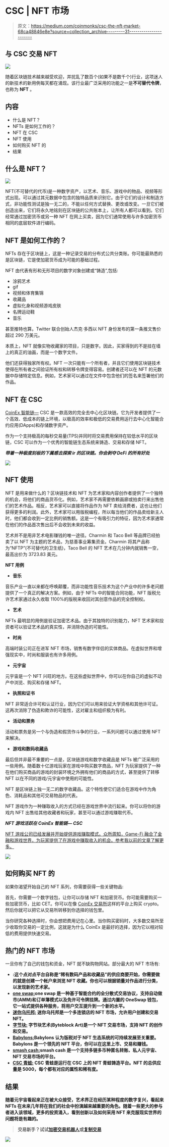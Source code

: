 # CSC | NFT 市场

> 原文：<https://medium.com/coinmonks/csc-the-nft-market-68ca48846e8e?source=collection_archive---------31----------------------->

## 与 CSC 交易 NFT

![](img/a2be9acca9b04db5fc109de088809be5.png)

随着区块链技术越来越受欢迎，并扰乱了数百个(如果不是数千个)行业，这项迷人的新技术的新用例每天都在涌现。该行业最广泛采用的功能之一是**不可替代令牌**，也称为 **NFT** 。

## **内容**

*   什么是 NFT？
*   NFTs 是如何工作的？
*   NFT 在 CSC
*   NFT 使用
*   如何购买 NFT 的
*   结果

## 什么是 NFT？

![](img/c644a666ff57661875a9c4997d9a8ad0.png)

NFT(不可替代的代币)是一种数字资产，以艺术、音乐、游戏中的物品、视频等形式出现。可以通过其元数据中包含的独特品质来识别它。由于它们的设计和制造方式，非功能性测试是独一无二的，不能以任何方式替换、更改或改变。一旦它们被创造出来，它们将永久地铭刻在区块链的公共账本上，让所有人都可以看到。它们经常通过加密货币或另一种 NFT 在网上买卖，因为它们通常使用与许多加密货币相同的底层软件进行编码。

## NFT 是如何工作的？

NFTs 存在于区块链上，这是一种记录交易的分布式公共分类账。你可能最熟悉的是区块链，它是使加密货币成为可能的基础过程。

NFT 由代表有形和无形项目的数字对象创建或“铸造”,包括:

*   涂鸦艺术
*   gif
*   视频和体育集锦
*   收藏品
*   虚拟化身和视频游戏皮肤
*   名牌运动鞋
*   音乐

甚至推特也算。Twitter 联合创始人杰克·多西以 NFT 身份发布的第一条推文售价超过 290 万美元。

本质上，NFT 就像实物收藏家的项目，只是数字。因此，买家得到的不是挂在墙上的真正的油画，而是一个数字文件。

他们还获得独家所有权。NFT 一次只能有一个所有者，并且它们使用区块链技术使得在所有者之间验证所有权和转移令牌变得容易。创建者还可以在 NFT 的元数据中存储特定信息。例如，艺术家可以通过在文件中包含他们的签名来签署他们的作品。

## NFT 在 CSC

[CoinEx 智能链—](https://www.coinex.org/?lang=en_US) CSC 是一款高效的完全去中心化区块链。它为开发者提供了一个高效、低成本的链上环境，以极高的效率和极低的交易费用运行去中心化智能合约应用(DApps)和存储数字资产。

作为一个支持极高的每秒交易量(TPS)并同时将交易费用保持在较低水平的区块链，CSC 可以作为一个优秀的智能链生态系统来铸造、交易和存储 NFT。

***带着一种极度刻板的下属感去探索 ir 的区块链。你会剥夺 DeFi 的所有好处***

![](img/2d15fc28d5042cac1bb4b6d6d89ee002.png)

## NFT 使用

NFT 是用来做什么的？区块链技术和 NFT 为艺术家和内容创作者提供了一个独特的机会，将他们的商品货币化。例如，艺术家不再需要依赖画廊或拍卖行来出售他们的艺术作品。相反，艺术家可以直接将作品作为 NFT 卖给消费者，这也让他们获得更多的利润。此外，艺术家可以用版税编程，所以每当他们的作品卖给新主人时，他们都会收到一定比例的销售额。这是一个有吸引力的特征，因为艺术家通常在他们的作品首次售出后不会收到未来的收益。

艺术并不是用非艺术电影赚钱的唯一途径。Charmin 和 Taco Bell 等品牌已经拍卖了以 NFT 为主题的艺术品，为慈善事业筹集资金。Charmin 将其产品称为“NFTP”(不可替代的卫生纸)，Taco Bell 的 NFT 艺术在几分钟内就销售一空，最高出价为 3723.83 美元。

**NFT 用例**

*   **音乐**

音乐产业一直以来都在呼唤颠覆，而非功能性音乐技术为这个产业中的许多老问题提供了一个真正的解决方案。例如，由于 NFTs 中的智能合同功能，NFT 版税允许艺术家通过永久收取 1100%的版税来收回对其创意作品的完全控制权。

*   **艺术**

NFTs 最明显的用例是验证加密艺术品。由于其独特的识别能力，NFT 艺术家和投资者可以验证艺术品的真实性，并消除伪造的可能性。

*   **时尚**

高端时装公司正在进军 NFT 市场，销售有数字伴侣的实体商品。在虚拟世界和增强现实中，时尚和服装也有许多用例。

*   **元宇宙**

元宇宙是一个 NFT 兴旺的地方。在这些虚拟世界中，你可以在你自己的虚拟不动产中浏览、购买和存储 NFT。

*   **执照和证书**

NFT 非常适合许可和认证行业，因为它们可以用来验证大学资格和其他许可证。这再次消除了伪造和欺诈的可能性，这对雇主和组织极为有利。

*   **活动和票务**

活动和票务是另一个与伪造和假货作斗争的行业，一系列问题可以通过使用 NFT 来解决。

*   **游戏和数码收藏品**

最后但并非最不重要的一点是，区块链游戏和数字收藏品是 NFTs 被广泛采用的一些用例。随着数十亿游戏玩家在游戏中购买数字商品，NFT 为玩家提供了一种在他们购买商品的游戏的封装环境之外拥有他们的商品的方式，甚至提供了转移 NFT 以在不同的游戏/元宇宙中使用的可能性。

NFT 是区块链上独一无二的数字收藏品。这个特性使它们适合在游戏中作为角色、消耗品和其他可交易物品的代表。

NFT 游戏作为一种赚取收入的方式已经在游戏世界中流行起来。你可以将你的游戏内 NFT 出售给其他收藏者和玩家，甚至可以通过游戏赚取代币。

***NFT 游戏活跃在 CoinEx 智能链— CSC***

[NFT 游戏公司已经发展并开始提供游戏赚取模式。众所周知，Game-Fi 融合了金融和游戏世界，为玩家提供了在游戏中赚取收入的机会。参考我以前的文章了解更多。](/@kryptmystr/csc-p2e-changing-the-game-797ef6b5d790)

![](img/a7a0c29b47d21cae3e5b59358b1c355e.png)

## 如何购买 NFT 的

如果你渴望开始自己的 NFT 系列，你需要获得一些关键物品:

首先，你需要一个数字钱包，让你可以存储 NFT 和加密货币。你可能需要购买一些加密货币，比如 CET。你可以在像 [CoinEx 交易所](https://www.coinex.com/)这样的平台上购买 crypto。然后你就可以把它从交易所转移到你选择的钱包里。

当你研究各种选择时，你会想把费用记在心里。当你购买密码时，大多数交易所至少收取你交易的一定比例，这就是为什么 CoinEx 是最好的选择，因为它以相对较低的费用提供快速交易。

## **热门的 NFT 市场**

一旦你有了自己的钱包和资金，NFT 就不缺购物网站。部分最大的 NFT 市场有:

*   [](https://opensea.io/)**:这个点对点平台自称是“稀有数码产品和收藏品”的供应商要开始，你需要做的就是创建一个帐户来浏览 NFT 收藏。你也可以根据销量对作品进行分类，以发现新的艺术家。**
*   **[**one swap**:](https://www.oneswap.net/cet)one swap 是一种基于智能合约的全分散式交易协议，支持自动做市(AMM)和订单簿模式以及免许可令牌挂牌。通过内置的 OneSwap 钱包，它一站式提供各种服务，将用户交互提升到一个新的水平。**
*   **[**迷你乌托邦:**](https://miniutopia.co/) 迷你乌托邦是一个多连锁店的 NFT 市场，允许用户创建和交易 NFT。**
*   **[**字节块:**](https://byteblock.art/) 字节块艺术(Byteblock Art)是一个 NFT 交易市场，支持 NFT 的创作和交易。**
*   **[**Babylons:**](https://babylons.io/)Babylons 认为版税对于 NFT 生态系统的可持续发展至关重要。Babylons 是一个领先的 NFT 平台，你可以在这里上市、交易和赚钱。**
*   **[**smash cash:**](https://smashcash.io/#home)smash cash 是一个支持多链多币种匿名转账、私人元宇宙、NFT 交易市场的平台。**
*   **[**CSC 青蛙:**](https://cscfrogs.com/mint.html) CSC 青蛙是运行在 CSC 上的 NFT 青蛙铸造平台。NFT 的总供应量是 5000，每个都有对应的属性和稀有度。**

## **结果**

**随着元宇宙看起来正在被大众接受，艺术界正在经历某种程度的数字复兴，看起来 NFTs 在未来几年将在我们的社会中扮演越来越重要的角色。随着一些更大的参与者进入该领域，更多的投资涌入，看到创新以及如何采用 NFT 来克服现实世界的问题将是有趣的。**

> **交易新手？试试[加密交易机器人](/coinmonks/crypto-trading-bot-c2ffce8acb2a)或[复制交易](/coinmonks/top-10-crypto-copy-trading-platforms-for-beginners-d0c37c7d698c)**

**![](img/a0010725cc970776beff66799eebbbc9.png)**